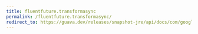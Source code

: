 ```yaml
---
title: fluentfuture.transformasync
permalink: /fluentfuture.transformasync/
redirect_to: https://guava.dev/releases/snapshot-jre/api/docs/com/google/common/util/concurrent/FluentFuture.html#transformAsync-com.google.common.util.concurrent.AsyncFunction-java.util.concurrent.Executor-
---
```

